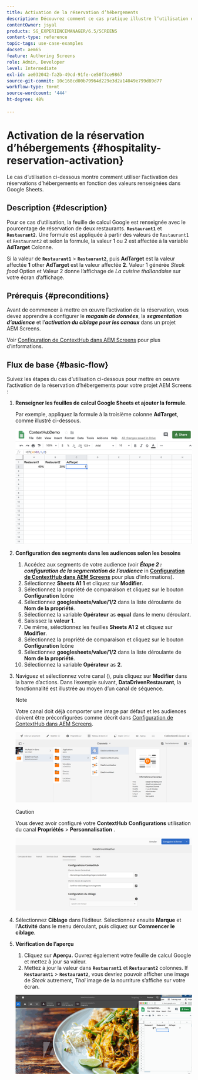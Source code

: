 ```yaml
---
title: Activation de la réservation d’hébergements
description: Découvrez comment ce cas pratique illustre l’utilisation de l’activation des réservations d’hébergements en fonction des valeurs renseignées dans les feuilles de calcul Google Sheets.
contentOwner: jsyal
products: SG_EXPERIENCEMANAGER/6.5/SCREENS
content-type: reference
topic-tags: use-case-examples
docset: aem65
feature: Authoring Screens
role: Admin, Developer
level: Intermediate
exl-id: ae032042-fa2b-49cd-91fe-ce50f3ce9867
source-git-commit: 10c168cd00b79964d229e3d2a14049e799d89d77
workflow-type: tm+mt
source-wordcount: '444'
ht-degree: 48%

---
```


# Activation de la réservation d’hébergements {#hospitality-reservation-activation}

Le cas d’utilisation ci-dessous montre comment utiliser l’activation des réservations d’hébergements en fonction des valeurs renseignées dans Google Sheets.

## Description {#description}

Pour ce cas d’utilisation, la feuille de calcul Google est renseignée avec le pourcentage de réservation de deux restaurants. **`Restaurant1`** et **`Restaurant2`**. Une formule est appliquée à partir des valeurs de `Restaurant1` et `Restaurant2` et selon la formule, la valeur 1 ou 2 est affectée à la variable **AdTarget** Colonne.

Si la valeur de **`Restaurant1`** > **`Restaurant2`**, puis **AdTarget** est la valeur affectée **1** other **AdTarget** est la valeur affectée **2**. Valeur 1 générée *Steak food* Option et Valeur 2 donne l’affichage de *La cuisine thaïlandaise* sur votre écran d’affichage.

## Prérequis {#preconditions}

Avant de commencer à mettre en œuvre l’activation de la réservation, vous devez apprendre à configurer le ***magasin de données***, la ***segmentation d’audience*** et l’***activation du ciblage pour les canaux*** dans un projet AEM Screens.

Voir [Configuration de ContextHub dans AEM Screens](configuring-context-hub.md) pour plus d’informations.

## Flux de base {#basic-flow}

Suivez les étapes du cas d’utilisation ci-dessous pour mettre en oeuvre l’activation de la réservation d’hébergements pour votre projet AEM Screens :

1. **Renseigner les feuilles de calcul Google Sheets et ajouter la formule**.

   Par exemple, appliquez la formule à la troisième colonne **AdTarget**, comme illustré ci-dessous.

   ![screen_shot_2019-04-29at94132am](assets/screen_shot_2019-04-29at94132am.png)

1. **Configuration des segments dans les audiences selon les besoins**

   1. Accédez aux segments de votre audience (voir ***Étape 2 : configuration de la segmentation de l’audience*** in **[Configuration de ContextHub dans AEM Screens](configuring-context-hub.md)** pour plus d’informations).
   1. Sélectionnez **Sheets A1 1** et cliquez sur **Modifier**.
   1. Sélectionnez la propriété de comparaison et cliquez sur le bouton **Configuration** Icône
   1. Sélectionnez **googlesheets/value/1/2** dans la liste déroulante de **Nom de la propriété**.
   1. Sélectionnez la variable **Opérateur** as **equal** dans le menu déroulant.
   1. Saisissez la **valeur** **1**.
   1. De même, sélectionnez les feuilles **Sheets A1 2** et cliquez sur **Modifier**.
   1. Sélectionnez la propriété de comparaison et cliquez sur le bouton **Configuration** Icône
   1. Sélectionnez **googlesheets/value/1/2** dans la liste déroulante de **Nom de la propriété**.
   1. Sélectionnez la variable **Opérateur** as **2**.

1. Naviguez et sélectionnez votre canal (), puis cliquez sur **Modifier** dans la barre d’actions. Dans l’exemple suivant, **DataDrivenRestaurant**, la fonctionnalité est illustrée au moyen d’un canal de séquence.

   >[!NOTE]
   >
   >Votre canal doit déjà comporter une image par défaut et les audiences doivent être préconfigurées comme décrit dans [Configuration de ContextHub dans AEM Screens](configuring-context-hub.md).

   ![screen_shot_2019-05-08at14652pm](assets/screen_shot_2019-05-08at14652pm.png)

   >[!CAUTION]
   >
   >Vous devez avoir configuré votre **ContextHub** **Configurations** utilisation du canal **Propriétés** > **Personnalisation** .

   ![screen_shot_2019-05-08at114106am](assets/screen_shot_2019-05-08at114106am.png)

1. Sélectionnez **Ciblage** dans l’éditeur. Sélectionnez ensuite **Marque** et l’**Activité** dans le menu déroulant, puis cliquez sur **Commencer le ciblage**.
1. **Vérification de l’aperçu**

   1. Cliquez sur **Aperçu.** Ouvrez également votre feuille de calcul Google et mettez à jour sa valeur.
   1. Mettez à jour la valeur dans **`Restaurant1`** et **`Restaurant2`** colonnes. If **`Restaurant1`** > **`Restaurant2`,** vous devriez pouvoir afficher une image de *Steak* autrement, *Thaï* image de la nourriture s’affiche sur votre écran.

   ![result5](assets/result5.gif)
